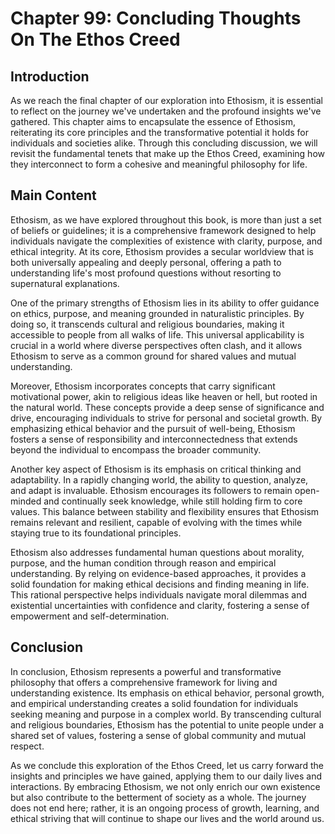 # Chapter 99: Concluding Thoughts On The Ethos Creed

## Introduction

As we reach the final chapter of our exploration into Ethosism, it is essential to reflect on the journey we've undertaken and the profound insights we've gathered. This chapter aims to encapsulate the essence of Ethosism, reiterating its core principles and the transformative potential it holds for individuals and societies alike. Through this concluding discussion, we will revisit the fundamental tenets that make up the Ethos Creed, examining how they interconnect to form a cohesive and meaningful philosophy for life.

## Main Content

Ethosism, as we have explored throughout this book, is more than just a set of beliefs or guidelines; it is a comprehensive framework designed to help individuals navigate the complexities of existence with clarity, purpose, and ethical integrity. At its core, Ethosism provides a secular worldview that is both universally appealing and deeply personal, offering a path to understanding life's most profound questions without resorting to supernatural explanations.

One of the primary strengths of Ethosism lies in its ability to offer guidance on ethics, purpose, and meaning grounded in naturalistic principles. By doing so, it transcends cultural and religious boundaries, making it accessible to people from all walks of life. This universal applicability is crucial in a world where diverse perspectives often clash, and it allows Ethosism to serve as a common ground for shared values and mutual understanding.

Moreover, Ethosism incorporates concepts that carry significant motivational power, akin to religious ideas like heaven or hell, but rooted in the natural world. These concepts provide a deep sense of significance and drive, encouraging individuals to strive for personal and societal growth. By emphasizing ethical behavior and the pursuit of well-being, Ethosism fosters a sense of responsibility and interconnectedness that extends beyond the individual to encompass the broader community.

Another key aspect of Ethosism is its emphasis on critical thinking and adaptability. In a rapidly changing world, the ability to question, analyze, and adapt is invaluable. Ethosism encourages its followers to remain open-minded and continually seek knowledge, while still holding firm to core values. This balance between stability and flexibility ensures that Ethosism remains relevant and resilient, capable of evolving with the times while staying true to its foundational principles.

Ethosism also addresses fundamental human questions about morality, purpose, and the human condition through reason and empirical understanding. By relying on evidence-based approaches, it provides a solid foundation for making ethical decisions and finding meaning in life. This rational perspective helps individuals navigate moral dilemmas and existential uncertainties with confidence and clarity, fostering a sense of empowerment and self-determination.

## Conclusion

In conclusion, Ethosism represents a powerful and transformative philosophy that offers a comprehensive framework for living and understanding existence. Its emphasis on ethical behavior, personal growth, and empirical understanding creates a solid foundation for individuals seeking meaning and purpose in a complex world. By transcending cultural and religious boundaries, Ethosism has the potential to unite people under a shared set of values, fostering a sense of global community and mutual respect.

As we conclude this exploration of the Ethos Creed, let us carry forward the insights and principles we have gained, applying them to our daily lives and interactions. By embracing Ethosism, we not only enrich our own existence but also contribute to the betterment of society as a whole. The journey does not end here; rather, it is an ongoing process of growth, learning, and ethical striving that will continue to shape our lives and the world around us.